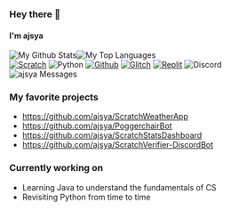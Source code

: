 ### Hey there 👋
#### I'm ajsya

![My Github Stats](https://github-readme-stats.vercel.app/api?username=ajsya&count_private=true&show_icons=true)![My Top Languages](https://github-readme-stats.vercel.app/api/top-langs/?username=ajsya&layout=compact)
<br />
[![Scratch](https://img.shields.io/badge/Scratch-gray?logo=scratch&style=for-the-badge)](https://scratch.mit.edu/users/ajsya) ![Python](https://img.shields.io/badge/Python-gray?logo=python&style=for-the-badge) [![Github](https://img.shields.io/badge/Github-gray?logo=github&style=for-the-badge)](https://github.com/ajsya) [![Glitch](https://img.shields.io/badge/Glitch-gray?logo=glitch&style=for-the-badge)](https://glitch.com/@ajsya) [![Replit](https://img.shields.io/badge/Replit-gray?logo=Replit&style=for-the-badge)](https://replit.com/@ajsya1) ![Discord](https://img.shields.io/badge/sharkbaitbilly%20%20-gray?logo=discord&style=for-the-badge) ![ajsya Messages](https://scratch-stats-badge.sid72020123.repl.co/user?username=ajsya&data=messages&label=Scratch%20Messages&color=blue&style=for-the-badge)

### My favorite projects
- https://github.com/ajsya/ScratchWeatherApp
- https://github.com/ajsya/PoggerchairBot
- https://github.com/ajsya/ScratchStatsDashboard
- https://github.com/ajsya/ScratchVerifier-DiscordBot

### Currently working on
- Learning Java to understand the fundamentals of CS
- Revisiting Python from time to time
